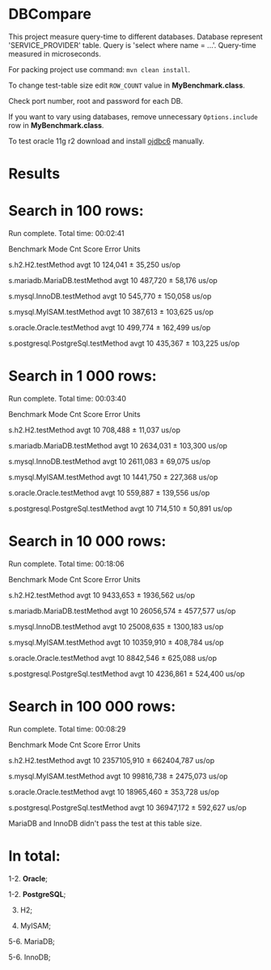 # DBCompare

This project measure query-time to different databases. Database represent 'SERVICE_PROVIDER' table. Query is 'select where name = ...'. Query-time measured in microseconds.

For packing project use command: <code>mvn clean install</code>.

To change test-table size edit <code>ROW_COUNT</code> value in <b>MyBenchmark.class</b>.

Check port number, root and password for each DB.

If you want to vary using databases, remove unnecessary <code>Options.include</code> row in <b>MyBenchmark.class</b>.

To test oracle 11g r2 download and install <a href="http://www.oracle.com/technetwork/apps-tech/jdbc-112010-090769.html">ojdbc6</a> manually.

# Results

# Search in 100 rows:
Run complete. Total time: 00:02:41

Benchmark                           Mode  Cnt    Score     Error  Units

s.h2.H2.testMethod                  avgt   10  124,041 ±  35,250  us/op

s.mariadb.MariaDB.testMethod        avgt   10  487,720 ±  58,176  us/op

s.mysql.InnoDB.testMethod           avgt   10  545,770 ± 150,058  us/op

s.mysql.MyISAM.testMethod           avgt   10  387,613 ± 103,625  us/op

s.oracle.Oracle.testMethod          avgt   10  499,774 ± 162,499  us/op

s.postgresql.PostgreSql.testMethod  avgt   10  435,367 ± 103,225  us/op

# Search in 1 000 rows:
Run complete. Total time: 00:03:40

Benchmark                           Mode  Cnt     Score     Error  Units

s.h2.H2.testMethod                  avgt   10   708,488 ±  11,037  us/op

s.mariadb.MariaDB.testMethod        avgt   10  2634,031 ± 103,300  us/op

s.mysql.InnoDB.testMethod           avgt   10  2611,083 ±  69,075  us/op

s.mysql.MyISAM.testMethod           avgt   10  1441,750 ± 227,368  us/op

s.oracle.Oracle.testMethod          avgt   10   559,887 ± 139,556  us/op

s.postgresql.PostgreSql.testMethod  avgt   10   714,510 ±  50,891  us/op

# Search in 10 000 rows:
Run complete. Total time: 00:18:06

Benchmark                           Mode  Cnt      Score      Error  Units

s.h2.H2.testMethod                  avgt   10   9433,653 ± 1936,562  us/op

s.mariadb.MariaDB.testMethod        avgt   10  26056,574 ± 4577,577  us/op

s.mysql.InnoDB.testMethod           avgt   10  25008,635 ± 1300,183  us/op

s.mysql.MyISAM.testMethod           avgt   10  10359,910 ±  408,784  us/op

s.oracle.Oracle.testMethod          avgt   10   8842,546 ±  625,088  us/op

s.postgresql.PostgreSql.testMethod  avgt   10   4236,861 ±  524,400  us/op

# Search in 100 000 rows:
Run complete. Total time: 00:08:29

Benchmark                           Mode  Cnt        Score        Error  Units

s.h2.H2.testMethod                  avgt   10  2357105,910 ± 662404,787  us/op

s.mysql.MyISAM.testMethod           avgt   10    99816,738 ±   2475,073  us/op

s.oracle.Oracle.testMethod          avgt   10    18965,460 ±    353,728  us/op

s.postgresql.PostgreSql.testMethod  avgt   10    36947,172 ±    592,627  us/op

MariaDB and InnoDB didn't pass the test at this table size.

# In total:

1-2. <b>Oracle</b>;

1-2. <b>PostgreSQL</b>;

3.   H2;

4.   MyISAM;

5-6. MariaDB;

5-6. InnoDB;
